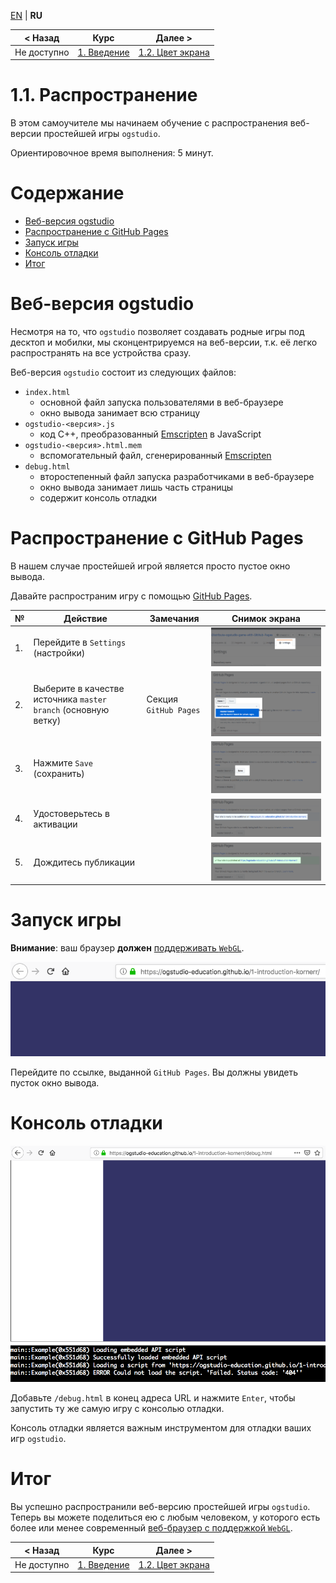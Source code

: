 
[EN][en] | **RU**

| < Назад | Курс | Далее > |
|-|-|-|
| Не доступно | [1. Введение][course] | [1.2. Цвет экрана][1.2.ScreenColor] |

# 1.1. Распространение

В этом самоучителе мы начинаем обучение с распространения веб-версии простейшей
игры `ogstudio`.

Ориентировочное время выполнения: 5 минут.

# Содержание

* [Веб-версия ogstudio](#ogstudio)
* [Распространение с GitHub Pages](#distribute)
* [Запуск игры](#index)
* [Консоль отладки](#debug)
* [Итог](#summary)

<a name="ogstudio"/>

# Веб-версия ogstudio

Несмотря на то, что `ogstudio` позволяет создавать родные игры под десктоп
и мобилки, мы сконцентрируемся на веб-версии, т.к. её легко распространять
на все устройства сразу.

Веб-версия `ogstudio` состоит из следующих файлов:

* `index.html`
    * основной файл запуска пользователями в веб-браузере
    * окно вывода занимает всю страницу
* `ogstudio-<версия>.js`
    * код C++, преобразованный [Emscripten][emscripten] в JavaScript
* `ogstudio-<версия>.html.mem`
    * вспомогательный файл, сгенерированный [Emscripten][emscripten]
* `debug.html`
    * второстепенный файл запуска разработчиками в веб-браузере
    * окно вывода занимает лишь часть страницы
    * содержит консоль отладки

<a name="distribute"/>

# Распространение с GitHub Pages

В нашем случае простейшей игрой является просто пустое окно вывода.

Давайте распространим игру с помощью [GitHub Pages][github-pages].

| № | Действие | Замечания | Снимок экрана |
|-|-|-|-|
| 1. | Перейдите в `Settings` (настройки) | | ![screen-settings] |
| 2. | Выберите в качестве источника `master branch` (основную ветку) | Секция `GitHub Pages` | ![screen-source] |
| 3. | Нажмите `Save` (сохранить) | | ![screen-save] |
| 4. | Удостоверьтесь в активации | | ![screen-activation] |
| 5. | Дождитесь публикации | | ![screen-published] |

<a name="index"/>

# Запуск игры

**Внимание**: ваш браузер **должен** [поддерживать `WebGL`][webgl].

![screen-index]

Перейдите по ссылке, выданной `GitHub Pages`. Вы должны увидеть пусток окно вывода.

<a name="debug"/>

# Консоль отладки

![screen-debug]

Добавьте `/debug.html` в конец адреса URL и нажмите `Enter`, чтобы запустить ту же
самую игру с консолью отладки.

Консоль отладки является важным инструментом для отладки ваших игр `ogstudio`.

<a name="summary"/>

# Итог

Вы успешно распространили веб-версию простейшей игры `ogstudio`. Теперь вы можете
поделиться ею с любым человеком, у которого есть более или менее современный
[веб-браузер с поддержкой `WebGL`][webgl].

| < Назад | Курс | Далее > |
|-|-|-|
| Не доступно | [1. Введение][course] | [1.2. Цвет экрана][1.2.ScreenColor] |

[en]: README.md

[course]: ../../README-ru.md
[1.2.ScreenColor]: ../1.2.ScreenColor/README-ru.md

[github-pages]: https://pages.github.com
[emscripten]: http://emscripten.org
[webgl]: https://get.webgl.org

[screen-settings]: readme/settings.png
[screen-source]: readme/source.png
[screen-save]: readme/save.png
[screen-activation]: readme/activation.png
[screen-published]: readme/published.png
[screen-index]: readme/screen-index.png
[screen-debug]: readme/screen-debug.png
